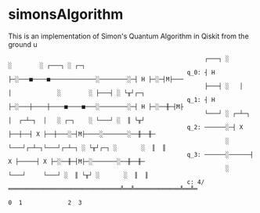 # simonsAlgorithm
This is an implementation of Simon's  Quantum Algorithm in Qiskit from the ground u

                                                            ┌───┐ ░                      ░        ░ ┌───┐ ░ ┌─┐   
                                                       q_0: ┤ H ├─░───■────■─────────────░────────░─┤ H ├─░─┤M├───
                                                            ├───┤ ░   │    │             ░        ░ ├───┤ ░ └╥┘┌─┐
                                                       q_1: ┤ H ├─░───┼────┼────■────■───░────────░─┤ H ├─░──╫─┤M├
                                                            └───┘ ░ ┌─┴─┐  │  ┌─┴─┐  │   ░ ┌─┐    ░ └───┘ ░  ║ └╥┘
                                                       q_2: ──────░─┤ X ├──┼──┤ X ├──┼───░─┤M├────░───────░──╫──╫─
                                                                  ░ └───┘┌─┴─┐└───┘┌─┴─┐ ░ └╥┘┌─┐ ░       ░  ║  ║ 
                                                       q_3: ──────░──────┤ X ├─────┤ X ├─░──╫─┤M├─░───────░──╫──╫─
                                                                  ░      └───┘     └───┘ ░  ║ └╥┘ ░       ░  ║  ║ 
                                                       c: 4/════════════════════════════════╩══╩═════════════╩══╩═
                                                                                            0  1             2  3 
